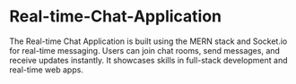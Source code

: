 # Real-time-Chat-Application
The Real-time Chat Application is built using the MERN stack and Socket.io for real-time messaging. Users can join chat rooms, send messages, and receive updates instantly. It showcases skills in full-stack development and real-time web apps.
